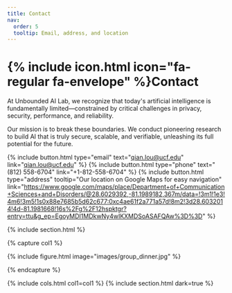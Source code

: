 ```yaml
---
title: Contact
nav:
  order: 5
  tooltip: Email, address, and location
---
```


# {% include icon.html icon="fa-regular fa-envelope" %}Contact

At Unbounded AI Lab, we recognize that today's artificial intelligence is fundamentally limited—constrained by critical challenges in privacy, security, performance, and reliability.

Our mission is to break these boundaries. We conduct pioneering research to build AI that is truly secure, scalable, and verifiable, unleashing its full potential for the future.

{%
  include button.html
  type="email"
  text="qian.lou@ucf.edu"
  link="qian.lou@ucf.edu"
%}
{%
  include button.html
  type="phone"
  text="(812) 558-6704"
  link="+1-812-558-6704"
%}
{%
  include button.html
  type="address"
  tooltip="Our location on Google Maps for easy navigation"
  link="https://www.google.com/maps/place/Department+of+Communication+Sciences+and+Disorders/@28.6029392,-81.1989182,367m/data=!3m1!1e3!4m6!3m5!1s0x88e7685b5d62c677:0xc4ae61f2a771a57d!8m2!3d28.6032014!4d-81.1981668!16s%2Fg%2F12hspktgr?entry=ttu&g_ep=EgoyMDI1MDkwNy4wIKXMDSoASAFQAw%3D%3D"
%}

{% include section.html %}

{% capture col1 %}

{%
  include figure.html
  image="images/group_dinner.jpg"
%}

{% endcapture %}

<!-- {% capture col2 %}

{%
  include figure.html
  image="images/photo.jpg"
  caption="Lorem ipsum"
%}

{% endcapture %} -->

<!-- {% include cols.html col1=col1 col2=col2 %} -->
{% include cols.html col1=col1 %}
{% include section.html dark=true %}

<!-- {% capture col1 %}
WE ARE UNBOULDED AI LAB~
{% endcapture %} -->

<!-- {% capture col2 %}
Lorem ipsum dolor sit amet  
consectetur adipiscing elit  
sed do eiusmod tempor
{% endcapture %}

{% capture col3 %}
Lorem ipsum dolor sit amet  
consectetur adipiscing elit  
sed do eiusmod tempor
{% endcapture %} -->

<!-- {% include cols.html col1=col1 col2=col2 col3=col3 %} -->
<!-- {% include cols.html col1=col1 %} -->